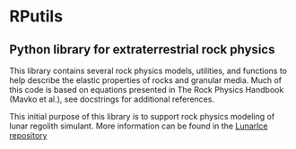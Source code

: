 # RPutils
## Python library for extraterrestrial rock physics

This library contains several rock physics models, utilities, and functions to help describe the elastic properties of rocks and granular media. Much of this code is based on equations presented in The Rock Physics Handbook (Mavko et al.), see docstrings for additional references.

This initial purpose of this library is to support rock physics modeling of lunar regolith simulant. More information can be found in the [LunarIce repository](https://github.com/astroChance/LunarIce)
